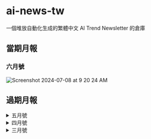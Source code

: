# ai-news-tw
一個堆放自動化生成的繁體中文 AI Trend Newsletter 的倉庫

## 當期月報
### 六月號
![Screenshot 2024-07-08 at 9 20 24 AM](https://github.com/Aidenzich/ai-news-tw/assets/57204353/b65ba485-dad5-49b8-8e4a-0bc1d3ed742a)


## 過期月報
<details>
  <summary>
    五月號    
  </summary>

  [完整文件](./2024_05.pdf)
![report-cover](https://github.com/Aidenzich/ai-news-tw/assets/57204353/02bf5e3b-832d-41a2-b43a-2cbef91170be)
</details>

<details>
  <summary>
    四月號    
  </summary>

[完整文件](./2024_04.pdf)
![AI Trend](https://github.com/Aidenzich/ai-news-tw/assets/57204353/5b985069-a86b-49a8-9dde-804d5174429d)
</details>

<details>
  <summary>
    三月號
  </summary>

  [完整文件](./2024_03.pdf)
![report-cover](https://github.com/Aidenzich/ai-news-cn/assets/57204353/bca47d60-4331-4204-bd10-47397a2d0709)
</details>





